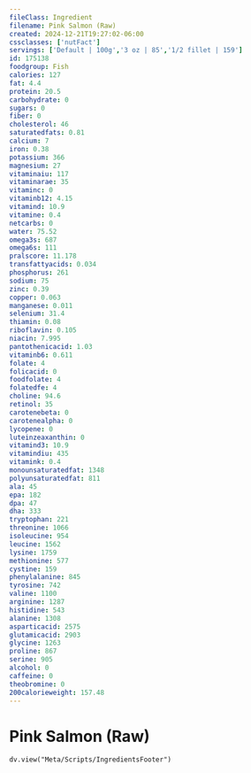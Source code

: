 ```yaml
---
fileClass: Ingredient
filename: Pink Salmon (Raw)
created: 2024-12-21T19:27:02-06:00
cssclasses: ['nutFact']
servings: ['Default | 100g','3 oz | 85','1/2 fillet | 159']
id: 175138
foodgroup: Fish
calories: 127
fat: 4.4
protein: 20.5
carbohydrate: 0
sugars: 0
fiber: 0
cholesterol: 46
saturatedfats: 0.81
calcium: 7
iron: 0.38
potassium: 366
magnesium: 27
vitaminaiu: 117
vitaminarae: 35
vitaminc: 0
vitaminb12: 4.15
vitamind: 10.9
vitamine: 0.4
netcarbs: 0
water: 75.52
omega3s: 687
omega6s: 111
pralscore: 11.178
transfattyacids: 0.034
phosphorus: 261
sodium: 75
zinc: 0.39
copper: 0.063
manganese: 0.011
selenium: 31.4
thiamin: 0.08
riboflavin: 0.105
niacin: 7.995
pantothenicacid: 1.03
vitaminb6: 0.611
folate: 4
folicacid: 0
foodfolate: 4
folatedfe: 4
choline: 94.6
retinol: 35
carotenebeta: 0
carotenealpha: 0
lycopene: 0
luteinzeaxanthin: 0
vitamind3: 10.9
vitamindiu: 435
vitamink: 0.4
monounsaturatedfat: 1348
polyunsaturatedfat: 811
ala: 45
epa: 182
dpa: 47
dha: 333
tryptophan: 221
threonine: 1066
isoleucine: 954
leucine: 1562
lysine: 1759
methionine: 577
cystine: 159
phenylalanine: 845
tyrosine: 742
valine: 1100
arginine: 1287
histidine: 543
alanine: 1308
asparticacid: 2575
glutamicacid: 2903
glycine: 1263
proline: 867
serine: 905
alcohol: 0
caffeine: 0
theobromine: 0
200calorieweight: 157.48
---
```


# Pink Salmon (Raw)

```dataviewjs
dv.view("Meta/Scripts/IngredientsFooter")
```